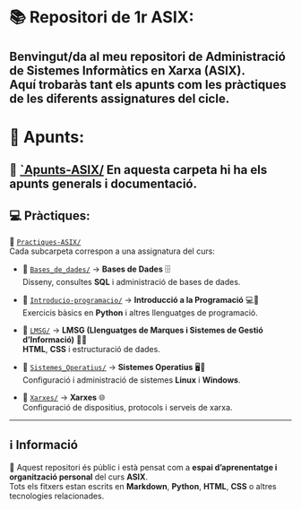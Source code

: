 # 📚 Repositori de 1r ASIX:
Benvingut/da al meu repositori de **Administració de Sistemes Informàtics en Xarxa (ASIX)**.  
Aquí trobaràs tant els **apunts** com les **pràctiques** de les diferents assignatures del cicle.
-----
# 📝 Apunts:
📂 [`Apunts-ASIX/](./Apunts-ASIX/)
En aquesta carpeta hi ha els apunts generals i documentació.
---
## 💻 Pràctiques:

📂 [`Practiques-ASIX/`](./Practiques-ASIX)  
Cada subcarpeta correspon a una assignatura del curs:
- 📂 [`Bases_de_dades/`](./Practiques-ASIX/Bases_de_dades) → **Bases de Dades** 🗄️  
  Disseny, consultes **SQL** i administració de bases de dades.

- 📂 [`Introducio-programacio/`](./Practiques-ASIX/Introducio-programacio) → **Introducció a la Programació** 💻🐍  
  Exercicis bàsics en **Python** i altres llenguatges de programació.

- 📂 [`LMSG/`](./Practiques-ASIX/LMSG) → **LMSG (Llenguatges de Marques i Sistemes de Gestió d’Informació)** 📝🌐  
  **HTML**, **CSS** i estructuració de dades.

- 📂 [`Sistemes_Operatius/`](./Practiques-ASIX/Sistemes_Operatius) → **Sistemes Operatius** 🖥️🐧  
  Configuració i administració de sistemes **Linux** i **Windows**.

- 📂 [`Xarxes/`](./Practiques-ASIX/Xarxes) → **Xarxes** 🌐  
  Configuració de dispositius, protocols i serveis de xarxa.

---

## ℹ️ Informació

📌 Aquest repositori és públic i està pensat com a **espai d’aprenentatge i organització personal** del curs **ASIX**.  
Tots els fitxers estan escrits en **Markdown**, **Python**, **HTML**, **CSS** o altres tecnologies relacionades.
